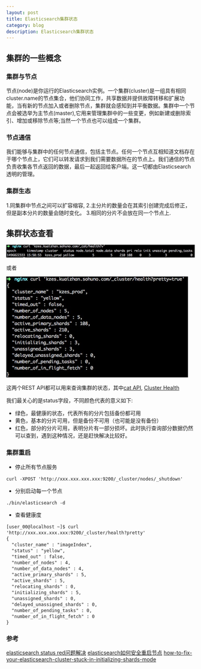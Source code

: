 ```yaml
---
layout: post
title: Elasticsearch集群状态
category: blog
description: Elasticsearch集群状态
---
```


## 集群的一些概念
### 集群与节点

节点(node)是你运行的Elasticsearch实例。一个集群(cluster)是一组具有相同cluster.name的节点集合，他们协同工作，共享数据并提供故障转移和扩展功能，当有新的节点加入或者删除节点，集群就会感知到并平衡数据。集群中一个节点会被选举为主节点(master),它用来管理集群中的一些变更，例如新建或删除索引、增加或移除节点等;当然一个节点也可以组成一个集群。

### 节点通信

我们能够与集群中的任何节点通信，包括主节点。任何一个节点互相知道文档存在于哪个节点上，它们可以转发请求到我们需要数据所在的节点上。我们通信的节点负责收集各节点返回的数据，最后一起返回给客户端。这一切都由Elasticsearch透明的管理。

### 集群生态

1.同集群中节点之间可以扩容缩容, 
2.主分片的数量会在其索引创建完成后修正，但是副本分片的数量会随时变化。 
3.相同的分片不会放在同一个节点上.

## 集群状态查看
![](/images/posts/2017-07-06-Elasticsearch集群状态/cat_health.png)

或者

![](/images/posts/2017-07-06-Elasticsearch集群状态/cluster_health.png)

这两个REST API都可以用来查询集群的状态，其中[cat API](https://www.elastic.co/guide/en/elasticsearch/guide/current/_cat_api.html), [Cluster Health](https://www.elastic.co/guide/en/elasticsearch/guide/current/_cluster_health.html)

我们最关心的是status字段，不同颜色代表的意义如下:

* 绿色，最健康的状态，代表所有的分片包括备份都可用
* 黄色，基本的分片可用，但是备份不可用（也可能是没有备份）
* 红色，部分的分片可用，表明分片有一部分损坏。此时执行查询部分数据仍然可以查到，遇到这种情况，还是赶快解决比较好。

### 集群重启
* 停止所有节点服务

```
curl -XPOST 'http://xxx.xxx.xxx.xxx:9200/_cluster/nodes/_shutdown'
```

* 分别启动每一个节点

```
./bin/elasticsearch -d
```

* 查看健康度

```
[user_00@localhost ~]$ curl 'http://xxx.xxx.xxx.xxx:9200/_cluster/health?pretty'
{
  "cluster_name" : "imageIndex",
  "status" : "yellow",
  "timed_out" : false,
  "number_of_nodes" : 4,
  "number_of_data_nodes" : 4,
  "active_primary_shards" : 5,
  "active_shards" : 5,
  "relocating_shards" : 0,
  "initializing_shards" : 5,
  "unassigned_shards" : 0,
  "delayed_unassigned_shards" : 0,
  "number_of_pending_tasks" : 0,
  "number_of_in_flight_fetch" : 0
}
```

### 参考
[elasticsearch status red问题解决](https://www.liudon.org/1319.html)
[elasticsearch如何安全重启节点](http://zhaoyanblog.com/archives/831.html)
[how-to-fix-your-elasticsearch-cluster-stuck-in-initializing-shards-mode](https://t37.net/how-to-fix-your-elasticsearch-cluster-stuck-in-initializing-shards-mode.html)